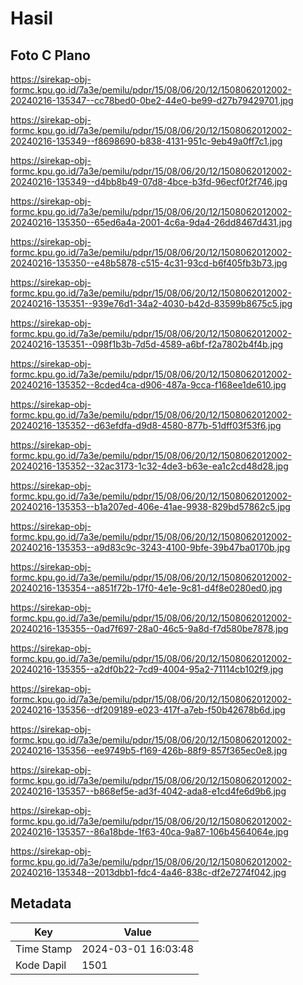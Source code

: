 # Hasil

## Foto C Plano

https://sirekap-obj-formc.kpu.go.id/7a3e/pemilu/pdpr/15/08/06/20/12/1508062012002-20240216-135347--cc78bed0-0be2-44e0-be99-d27b79429701.jpg

https://sirekap-obj-formc.kpu.go.id/7a3e/pemilu/pdpr/15/08/06/20/12/1508062012002-20240216-135349--f8698690-b838-4131-951c-9eb49a0ff7c1.jpg

https://sirekap-obj-formc.kpu.go.id/7a3e/pemilu/pdpr/15/08/06/20/12/1508062012002-20240216-135349--d4bb8b49-07d8-4bce-b3fd-96ecf0f2f746.jpg

https://sirekap-obj-formc.kpu.go.id/7a3e/pemilu/pdpr/15/08/06/20/12/1508062012002-20240216-135350--65ed6a4a-2001-4c6a-9da4-26dd8467d431.jpg

https://sirekap-obj-formc.kpu.go.id/7a3e/pemilu/pdpr/15/08/06/20/12/1508062012002-20240216-135350--e48b5878-c515-4c31-93cd-b6f405fb3b73.jpg

https://sirekap-obj-formc.kpu.go.id/7a3e/pemilu/pdpr/15/08/06/20/12/1508062012002-20240216-135351--939e76d1-34a2-4030-b42d-83599b8675c5.jpg

https://sirekap-obj-formc.kpu.go.id/7a3e/pemilu/pdpr/15/08/06/20/12/1508062012002-20240216-135351--098f1b3b-7d5d-4589-a6bf-f2a7802b4f4b.jpg

https://sirekap-obj-formc.kpu.go.id/7a3e/pemilu/pdpr/15/08/06/20/12/1508062012002-20240216-135352--8cded4ca-d906-487a-9cca-f168ee1de610.jpg

https://sirekap-obj-formc.kpu.go.id/7a3e/pemilu/pdpr/15/08/06/20/12/1508062012002-20240216-135352--d63efdfa-d9d8-4580-877b-51dff03f53f6.jpg

https://sirekap-obj-formc.kpu.go.id/7a3e/pemilu/pdpr/15/08/06/20/12/1508062012002-20240216-135352--32ac3173-1c32-4de3-b63e-ea1c2cd48d28.jpg

https://sirekap-obj-formc.kpu.go.id/7a3e/pemilu/pdpr/15/08/06/20/12/1508062012002-20240216-135353--b1a207ed-406e-41ae-9938-829bd57862c5.jpg

https://sirekap-obj-formc.kpu.go.id/7a3e/pemilu/pdpr/15/08/06/20/12/1508062012002-20240216-135353--a9d83c9c-3243-4100-9bfe-39b47ba0170b.jpg

https://sirekap-obj-formc.kpu.go.id/7a3e/pemilu/pdpr/15/08/06/20/12/1508062012002-20240216-135354--a851f72b-17f0-4e1e-9c81-d4f8e0280ed0.jpg

https://sirekap-obj-formc.kpu.go.id/7a3e/pemilu/pdpr/15/08/06/20/12/1508062012002-20240216-135355--0ad7f697-28a0-46c5-9a8d-f7d580be7878.jpg

https://sirekap-obj-formc.kpu.go.id/7a3e/pemilu/pdpr/15/08/06/20/12/1508062012002-20240216-135355--a2df0b22-7cd9-4004-95a2-71114cb102f9.jpg

https://sirekap-obj-formc.kpu.go.id/7a3e/pemilu/pdpr/15/08/06/20/12/1508062012002-20240216-135356--df209189-e023-417f-a7eb-f50b42678b6d.jpg

https://sirekap-obj-formc.kpu.go.id/7a3e/pemilu/pdpr/15/08/06/20/12/1508062012002-20240216-135356--ee9749b5-f169-426b-88f9-857f365ec0e8.jpg

https://sirekap-obj-formc.kpu.go.id/7a3e/pemilu/pdpr/15/08/06/20/12/1508062012002-20240216-135357--b868ef5e-ad3f-4042-ada8-e1cd4fe6d9b6.jpg

https://sirekap-obj-formc.kpu.go.id/7a3e/pemilu/pdpr/15/08/06/20/12/1508062012002-20240216-135357--86a18bde-1f63-40ca-9a87-106b4564064e.jpg

https://sirekap-obj-formc.kpu.go.id/7a3e/pemilu/pdpr/15/08/06/20/12/1508062012002-20240216-135348--2013dbb1-fdc4-4a46-838c-df2e7274f042.jpg


## Metadata

| Key        | Value               |
| ---------- | ------------------- |
| Time Stamp | 2024-03-01 16:03:48 |
| Kode Dapil | 1501                |



